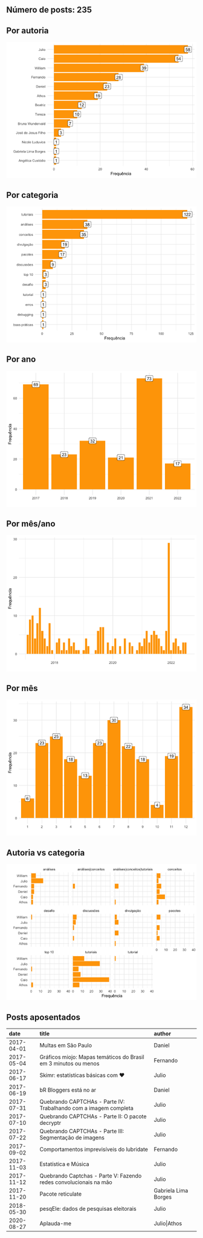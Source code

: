 
<!-- README.md is generated from README.Rmd. Please edit that file -->

## Número de posts: 235

## Por autoria

![](README_files/figure-gfm/unnamed-chunk-4-1.png)<!-- -->

## Por categoria

![](README_files/figure-gfm/unnamed-chunk-5-1.png)<!-- -->

## Por ano

![](README_files/figure-gfm/unnamed-chunk-6-1.png)<!-- -->

## Por mês/ano

![](README_files/figure-gfm/unnamed-chunk-7-1.png)<!-- -->

## Por mês

![](README_files/figure-gfm/unnamed-chunk-8-1.png)<!-- -->

## Autoria vs categoria

![](README_files/figure-gfm/unnamed-chunk-9-1.png)<!-- -->

## Posts aposentados

| date       | title                                                             | author               |
|:-----------|:------------------------------------------------------------------|:---------------------|
| 2017-04-01 | Multas em São Paulo                                               | Daniel               |
| 2017-05-04 | Gráficos miojo: Mapas temáticos do Brasil em 3 minutos ou menos   | Fernando             |
| 2017-06-17 | Skimr: estatísticas básicas com ❤️                                | Julio                |
| 2017-06-19 | bR Bloggers está no ar                                            | Daniel               |
| 2017-07-31 | Quebrando CAPTCHAs - Parte IV: Trabalhando com a imagem completa  | Julio                |
| 2017-07-10 | Quebrando CAPTCHAs - Parte II: O pacote decryptr                  | Julio                |
| 2017-07-22 | Quebrando CAPTCHAs - Parte III: Segmentação de imagens            | Julio                |
| 2017-09-02 | Comportamentos imprevisíveis do lubridate                         | Fernando             |
| 2017-11-03 | Estatística e Música                                              | Julio                |
| 2017-11-12 | Quebrando Captchas - Parte V: Fazendo redes convolucionais na mão | Julio                |
| 2017-11-20 | Pacote reticulate                                                 | Gabriela Lima Borges |
| 2018-05-30 | pesqEle: dados de pesquisas eleitorais                            | Julio                |
| 2020-08-27 | Aplauda-me                                                        | Julio\|Athos         |
